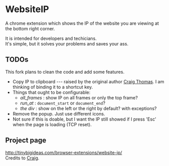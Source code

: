 WebsiteIP
=========

A chrome extension which shows the IP of the website you are viewing at the bottom right corner.

It is intended for developers and techicians.  
It's simple, but it solves your problems and saves your ass.


TODOs
--------

This fork plans to clean the code and add some features.

* Copy IP to clipboard --- raised by the original author [Craig Thomas](https://github.com/tinybigideas).
  I am thinking of binding it to a shortcut key.
* Things that ought to be configurable:
  - *all_frames* : show IP on all frames or only the top frame?
  - *run_at* : `document_start` or `document_end`?
  - *the div* : show on the left or the right by default? with exceptions?
* Remove the popup. Just use different icons.
* Not sure if this is doable, but I want the IP still showed if I press 'Esc'
  when the page is loading (TCP reset).

Project page
--------
http://tinybigideas.com/browser-extensions/website-ip/  
Credits to [Craig](https://github.com/tinybigideas).
